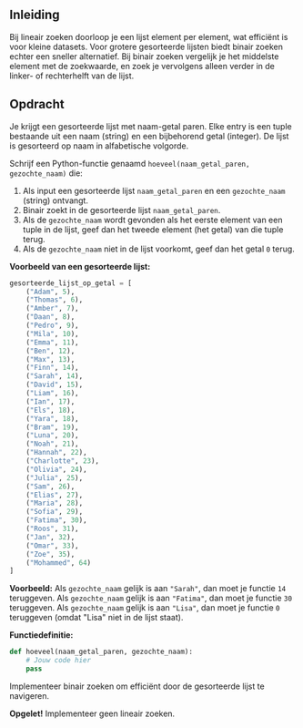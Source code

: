 ## Inleiding

Bij lineair zoeken doorloop je een lijst element per element, wat efficiënt is voor kleine datasets. Voor grotere gesorteerde lijsten biedt binair zoeken echter een sneller alternatief. Bij binair zoeken vergelijk je het middelste element met de zoekwaarde, en zoek je vervolgens alleen verder in de linker- of rechterhelft van de lijst.

## Opdracht

Je krijgt een gesorteerde lijst met naam-getal paren. Elke entry is een tuple bestaande uit een naam (string) en een bijbehorend getal (integer). De lijst is gesorteerd op naam in alfabetische volgorde.

Schrijf een Python-functie genaamd `hoeveel(naam_getal_paren, gezochte_naam)` die:

1. Als input een gesorteerde lijst `naam_getal_paren` en een `gezochte_naam` (string) ontvangt.
2. Binair zoekt in de gesorteerde lijst `naam_getal_paren`.
3. Als de `gezochte_naam` wordt gevonden als het eerste element van een tuple in de lijst, geef dan het tweede element (het getal) van die tuple terug.
4. Als de `gezochte_naam` niet in de lijst voorkomt, geef dan het getal `0` terug.

**Voorbeeld van een gesorteerde lijst:**

```python
gesorteerde_lijst_op_getal = [
    ("Adam", 5),
    ("Thomas", 6),
    ("Amber", 7),
    ("Daan", 8),
    ("Pedro", 9),
    ("Mila", 10),
    ("Emma", 11),
    ("Ben", 12),
    ("Max", 13),
    ("Finn", 14),
    ("Sarah", 14),
    ("David", 15),
    ("Liam", 16),
    ("Ian", 17),
    ("Els", 18),
    ("Yara", 18),
    ("Bram", 19),
    ("Luna", 20),
    ("Noah", 21),
    ("Hannah", 22),
    ("Charlotte", 23),
    ("Olivia", 24),
    ("Julia", 25),
    ("Sam", 26),
    ("Elias", 27),
    ("Maria", 28),
    ("Sofia", 29),
    ("Fatima", 30),
    ("Roos", 31),
    ("Jan", 32),
    ("Omar", 33),
    ("Zoe", 35),
    ("Mohammed", 64)
]
```

**Voorbeeld:**
Als `gezochte_naam` gelijk is aan `"Sarah"`, dan moet je functie `14` teruggeven.
Als `gezochte_naam` gelijk is aan `"Fatima"`, dan moet je functie `30` teruggeven.
Als `gezochte_naam` gelijk is aan `"Lisa"`, dan moet je functie `0` teruggeven (omdat "Lisa" niet in de lijst staat).

**Functiedefinitie:**

```python
def hoeveel(naam_getal_paren, gezochte_naam):
    # Jouw code hier
    pass
```

Implementeer binair zoeken om efficiënt door de gesorteerde lijst te navigeren.

**Opgelet!** Implementeer geen lineair zoeken.
